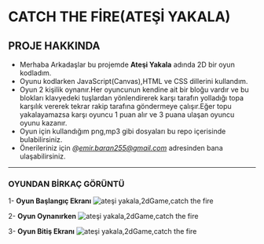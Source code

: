  # **CATCH THE FİRE(ATEŞİ YAKALA)**

## **PROJE HAKKINDA**

 - Merhaba Arkadaşlar bu projemde **Ateşi Yakala** adında 2D bir oyun kodladım.
 - Oyunu kodlarken JavaScript(Canvas),HTML ve CSS dillerini kullandım.
 - Oyun 2 kişilik oynanır.Her oyuncunun kendine ait bir bloğu vardır ve bu blokları klavyedeki tuşlardan yönlendirerek karşı tarafın yolladığı topa karşılık vererek tekrar     rakip tarafına göndermeye çalışır.Eğer topu yakalayamazsa karşı oyuncu 1 puan alır ve 3 puana ulaşan oyuncu oyunu kazanır.
 - Oyun için kullandığım png,mp3 gibi dosyaları bu repo içerisinde bulabilirsiniz.
 - Önerileriniz için *@emir.baran255@gmail.com* adresinden bana ulaşabilirsiniz.

 ---------------------

 ### **OYUNDAN BİRKAÇ GÖRÜNTÜ**


 1- **Oyun Başlangıç Ekranı**
 ![ateşi yakala,2dGame,catch the fire](https://i.hizliresim.com/8buidhh.png)  

2- **Oyun Oynanırken**
 ![ateşi yakala,2dGame,catch the fire](https://i.hizliresim.com/ii3nulr.png)

3- **Oyun Bitiş Ekranı**
 ![ateşi yakala,2dGame,catch the fire](https://i.hizliresim.com/e0pd970.png)

